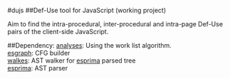 #dujs
##Def-Use tool for JavaScript
(working project)

Aim to find the intra-procedural, inter-procedural and intra-page Def-Use pairs of the client-side JavaScript.

##Dependency:
[analyses](https://github.com/Swatinem/analyses): Using the work list algorithm.<br>
[esgraph](https://github.com/Swatinem/esgraph): CFG builder<br>
[walkes](https://github.com/Swatinem/walkes): AST walker for [esprima](https://github.com/ariya/esprima) parsed tree<br>
[esprima](https://github.com/ariya/esprima): AST parser<br>